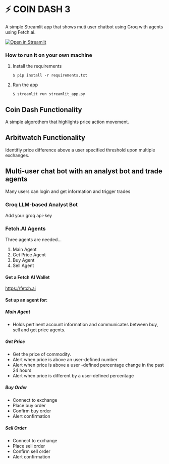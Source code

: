 # ⚡ COIN DASH 3
 
A simple Streamlit app that shows muti user chatbot using Groq with agents using Fetch.ai.

[![Open in Streamlit](https://static.streamlit.io/badges/streamlit_badge_black_white.svg)](https://coindash3.streamlit.app/)

### How to run it on your own machine

1. Install the requirements

   ```
   $ pip install -r requirements.txt
   ```

2. Run the app

   ```
   $ streamlit run streamlit_app.py
   ```
## Coin Dash Functionality

A simple algorothem that highlights price action movement. 

## Arbitwatch Functionality 

Identifiy price difference above a user specified threshold upon multiple exchanges. 

## Multi-user chat bot with an analyst bot and trade agents 

Many users can login and get information and trigger trades

### Groq LLM-based Analyst Bot

Add your groq api-key

### Fetch.AI Agents

Three agents are needed... 
1. Main Agent
2. Get Price Agent
3. Buy Agent
4. Sell Agent

#### Get a Fetch AI Wallet

https://fetch.ai

#### Set up an agent for:

##### Main Agent

- Holds pertinent account information and communicates between buy, sell and get price agents.

##### Get Price

- Get the price of commodity.
- Alert when price is above an user-defined number
- Alert when price is above a user -defined percentage change in the past 24 hours
- Alert when price is different by a user-defined percentage

##### Buy Order

- Connect to exchange
- Place buy order
- Confirm buy order
- Alert confirmation

##### Sell Order

- Connect to exchange
- Place sell order
- Confirm sell order
- Alert confirmation

